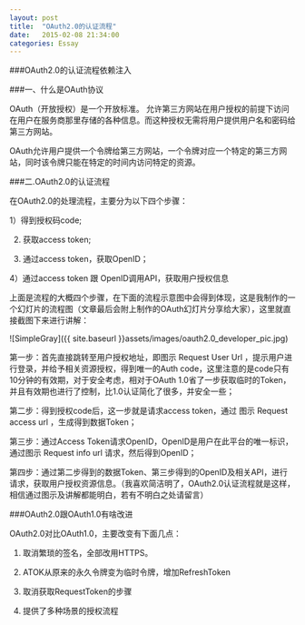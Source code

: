 ```yaml
---
layout: post
title:  "OAuth2.0的认证流程"
date:   2015-02-08 21:34:00
categories: Essay
---
```



###OAuth2.0的认证流程依赖注入

###一、什么是OAuth协议

OAuth（开放授权）是一个开放标准。
允许第三方网站在用户授权的前提下访问在用户在服务商那里存储的各种信息。而这种授权无需将用户提供用户名和密码给第三方网站。

OAuth允许用户提供一个令牌给第三方网站，一个令牌对应一个特定的第三方网站，同时该令牌只能在特定的时间内访问特定的资源。

###二.OAuth2.0的认证流程

在OAuth2.0的处理流程，主要分为以下四个步骤：

1）得到授权码code;

2) 获取access token;

3) 通过access token，获取OpenID；

4）通过access token 跟 OpenID调用API，获取用户授权信息

上面是流程的大概四个步骤，在下面的流程示意图中会得到体现，这是我制作的一个幻灯片的流程图（文章最后会附上制作的OAuth幻灯片分享给大家），这里就直接截图下来进行讲解：

![SimpleGray]({{ site.baseurl }}assets/images/oauth2.0_developer_pic.jpg)

第一步：首先直接跳转至用户授权地址，即图示 Request User Url ，提示用户进行登录，并给予相关资源授权，得到唯一的Auth code，这里注意的是code只有10分钟的有效期，对于安全考虑，相对于OAuth 1.0省了一步获取临时的Token，并且有效期也进行了控制，比1.0认证简化了很多，并安全一些；

第二步：得到授权code后，这一步就是请求access token，通过 图示 Request access url ，生成得到数据Token；

第三步：通过Access Token请求OpenID，OpenID是用户在此平台的唯一标识，通过图示 Request info url 请求，然后得到OpenID；

第四步：通过第二步得到的数据Token、第三步得到的OpenID及相关API，进行请求，获取用户授权资源信息。（我喜欢简洁明了，OAuth2.0认证流程就是这样，相信通过图示及讲解都能明白，若有不明白之处请留言）


###OAuth2.0跟OAuth1.0有啥改进

OAuth2.0对比OAuth1.0，主要改变有下面几点：

1. 取消繁琐的签名，全部改用HTTPS。

2. ATOK从原来的永久令牌变为临时令牌，增加RefreshToken

3. 取消获取RequestToken的步骤

4. 提供了多种场景的授权流程